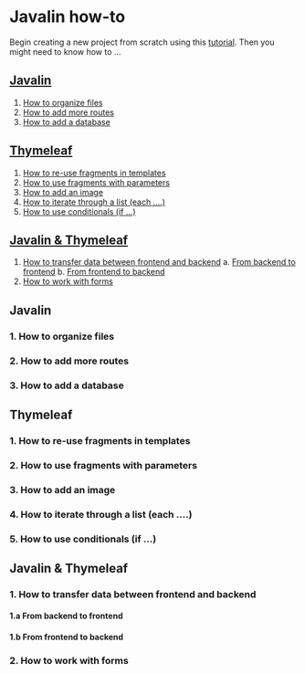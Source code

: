 # Javalin how-to

Begin creating a new project from scratch using this [tutorial](./setup.md). Then you might need to know how to ...

## [Javalin](#javalin-1)

1. [How to organize files](#1-how-to-organize-files)
2. [How to add more routes](#2-how-to-add-more-routes)
3. [How to add a database](#3-how-to-add-a-database)

## [Thymeleaf](#thymeleaf-1)

1. [How to re-use fragments in templates](#1-how-to-re-use-fragments-in-templates)
2. [How to use fragments with parameters](#2-how-to-use-fragments-with-parameters)
3. [How to add an image](#3-how-to-add-an-image)
4. [How to iterate through a list (each ....)](#4-how-to-iterate-through-a-list-each)
5. [How to use conditionals (if ...)](#5-how-to-use-conditionals-if)

## [Javalin & Thymeleaf](#javalin--thymeleaf-1)

1. [How to transfer data between frontend and backend](#1-how-to-transfer-data-between-frontend-and-backend)
  a. [From backend to frontend](#1a-from-backend-to-frontend)
  b. [From frontend to backend](#1b-from-frontend-to-backend)
2. [How to work with forms](#2-how-to-work-with-forms)



## Javalin

### 1. How to organize files

### 2. How to add more routes 

### 3. How to add a database

## Thymeleaf

### 1. How to re-use fragments in templates

### 2. How to use fragments with parameters

### 3. How to add an image

### 4. How to iterate through a list (each ....)

### 5. How to use conditionals (if ...)

## Javalin & Thymeleaf

### 1. How to transfer data between frontend and backend

#### 1.a From backend to frontend

#### 1.b From frontend to backend

### 2. How to work with forms


